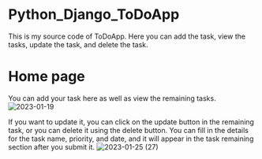 # Python_Django_ToDoApp
This is my source code of ToDoApp.
Here you can add the task, view the tasks, update the task, and delete the task.

# Home page 
You can add your task here as well as view the remaining tasks.
![2023-01-19](https://user-images.githubusercontent.com/85171419/214526627-665c8fbc-6579-43b4-953f-531142997a3d.png)

If you want to update it, you can click on the update button in the remaining task, or you can delete it using the delete button.
You can fill in the details for the task name, priority, and date, and it will appear in the task remaining section after you submit it.
![2023-01-25 (27)](https://user-images.githubusercontent.com/85171419/214533569-ab42611d-9a5e-4d46-a104-f3bb4e284aa6.png)
